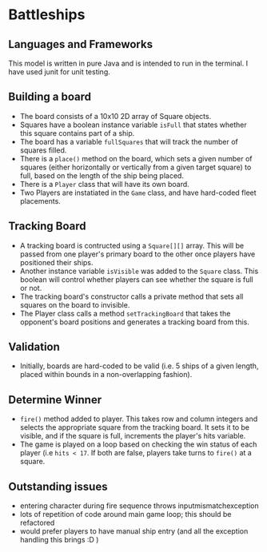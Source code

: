# Battleships

## Languages and Frameworks

This model is written in pure Java and is intended to run in the terminal. I have used junit for unit testing.

## Building a board

* The board consists of a 10x10 2D array of Square objects.
* Squares have a boolean instance variable `isFull` that states whether this square contains part of a ship.
* The board has a variable `fullSquares` that will track the number of squares filled.
* There is a `place()` method on the board, which sets a given number of squares (either horizontally or vertically from a given target square) to full, based on the length of the ship being placed.
* There is a `Player` class that will have its own board.
* Two Players are instatiated in the `Game` class, and have hard-coded fleet placements.

## Tracking Board

* A tracking board is contructed using a `Square[][]` array. This will be passed from one player's primary board to the other once players have positioned their ships.
* Another instance variable `isVisible` was added to the `Square` class. This boolean will control whether players can see whether the square is full or not.
* The tracking board's constructor calls a private method that sets all squares on the board to invisible.
* The Player class calls a method `setTrackingBoard` that takes the opponent's board positions and generates a tracking board from this.

## Validation

* Initially, boards are hard-coded to be valid (i.e. 5 ships of a given length, placed within bounds in a non-overlapping fashion).

## Determine Winner

* `fire()` method added to player. This takes row and column integers and selects the appropriate square from the tracking board. It sets it to be visible, and if the square is full, increments the player's hits variable. 
* The game is played on a loop based on checking the win status of each player (i.e `hits < 17`. If both are false, players take turns to `fire()` at a square.

## Outstanding issues

* entering character during fire sequence throws inputmismatchexception
* lots of repetition of code around main game loop; this should be refactored
* would prefer players to have manual ship entry (and all the exception handling this brings :D )
